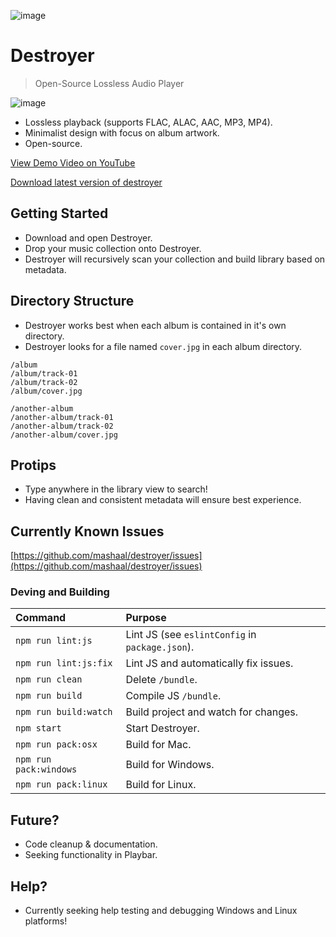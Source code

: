 ![image](https://dl.dropboxusercontent.com/u/49075567/destroyer-logo.png)

# Destroyer

> Open-Source Lossless Audio Player

![image](https://dl.dropboxusercontent.com/u/49075567/destroyer.png)

* Lossless playback (supports FLAC, ALAC, AAC, MP3, MP4).
* Minimalist design with focus on album artwork.
* Open-source.

[View Demo Video on YouTube](https://www.youtube.com/watch?v=xqZwJ7lf9h8&feature=youtu.be)

[Download latest version of destroyer](https://github.com/mashaal/destroyer/releases)

## Getting Started

* Download and open Destroyer.
* Drop your music collection onto Destroyer.
* Destroyer will recursively scan your collection and build library based on metadata.

## Directory Structure

* Destroyer works best when each album is contained in it's own directory.
* Destroyer looks for a file named `cover.jpg` in each album directory.


```
/album
/album/track-01
/album/track-02
/album/cover.jpg

/another-album
/another-album/track-01
/another-album/track-02
/another-album/cover.jpg

```

## Protips

* Type anywhere in the library view to search!
* Having clean and consistent metadata will ensure best experience.

## Currently Known Issues

[https://github.com/mashaal/destroyer/issues](https://github.com/mashaal/destroyer/issues)


### Deving and Building

| Command               | Purpose                                         |
|:----------------------|:------------------------------------------------|
| `npm run lint:js`     | Lint JS (see `eslintConfig` in `package.json`). |
| `npm run lint:js:fix` | Lint JS and automatically fix issues.           |
| `npm run clean`       | Delete `/bundle`.                               |
| `npm run build`       | Compile JS `/bundle`.                           |
| `npm run build:watch` | Build project and watch for changes.            |
| `npm start`           | Start Destroyer.                                |
| `npm run pack:osx`    | Build for Mac.                                  |
| `npm run pack:windows`| Build for Windows.                              |
| `npm run pack:linux`  | Build for Linux.                                |

## Future?

* Code cleanup & documentation.
* Seeking functionality in Playbar.

## Help?

* Currently seeking help testing and debugging Windows and Linux platforms!
